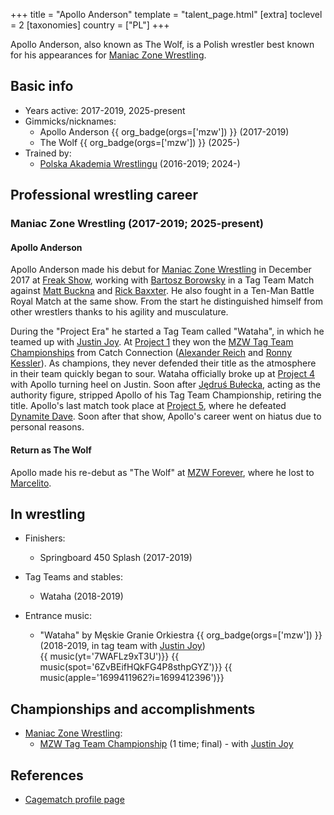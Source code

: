 +++
title = "Apollo Anderson"
template = "talent_page.html"
[extra]
toclevel = 2
[taxonomies]
country = ["PL"]
+++

Apollo Anderson, also known as The Wolf, is a Polish wrestler best known for his appearances for [Maniac Zone Wrestling](@/o/mzw.md).

## Basic info

* Years active: 2017-2019, 2025-present
* Gimmicks/nicknames:
  - Apollo Anderson {{ org_badge(orgs=['mzw']) }} (2017-2019)
  - The Wolf {{ org_badge(orgs=['mzw']) }} (2025-)
* Trained by:
  - [Polska Akademia Wrestlingu](@/o/paw.md) (2016-2019; 2024-)

## Professional wrestling career

### Maniac Zone Wrestling (2017-2019; 2025-present)

#### Apollo Anderson

Apollo Anderson made his debut for [Maniac Zone Wrestling](@/o/mzw.md) in December 2017 at [Freak Show](@/e/mzw/2017-12-02-mzw-freak-show.md), working with [Bartosz Borowsky](@/w/boro.md) in a Tag Team Match against [Matt Buckna](@/w/matt-buckna.md) and [Rick Baxxter](@/w/rick-baxxter.md). He also fought in a Ten-Man Battle Royal Match at the same show. From the start he distinguished himself from other wrestlers thanks to his agility and musculature.

During the "Project Era" he started a Tag Team called "Wataha", in which he teamed up with [Justin Joy](@/w/justin-joy.md). At [Project 1](@/e/mzw/2018-10-13-mzw-project-1-new-beginning.md) they won the [MZW Tag Team Championships](@/c/mzw-tag-team-championship.md) from Catch Connection ([Alexander Reich](@/w/alex-ace.md) and [Ronny Kessler](@/w/ronny-kessler.md)). As champions, they never defended their title as the atmosphere in their team quickly began to sour.
Wataha officially broke up at [Project 4](@/e/mzw/2019-03-23-mzw-project-4-open-your-eyes.md) with Apollo turning heel on Justin. Soon after [Jędruś Bułecka](@/w/jedrus-bulecka.md), acting as the authority figure, stripped Apollo of his Tag Team Championship, retiring the title. Apollo's last match took place at [Project 5](@/e/mzw/2019-06-01-mzw-project-5-hero.md), where he defeated [Dynamite Dave](@/w/dynamite-dave.md). Soon after that show, Apollo's career went on hiatus due to personal reasons.

#### Return as The Wolf

Apollo made his re-debut as "The Wolf" at [MZW Forever](@/e/mzw/2025-03-29-mzw-forever.md), where he lost to [Marcelito](@/w/marcelito.md).

## In wrestling

* Finishers:
  - Springboard 450 Splash (2017-2019)

* Tag Teams and stables:
  - Wataha (2018-2019)

* Entrance music:
  - "Wataha" by Męskie Granie Orkiestra
 {{ org_badge(orgs=['mzw']) }} (2018-2019, in tag team with [Justin Joy](@/w/justin-joy.md)) <br>
 {{ music(yt='7WAFLz9xT3U')}}
 {{ music(spot='6ZvBEifHQkFG4P8sthpGYZ')}}
 {{ music(apple='1699411962?i=1699412396')}}

## Championships and accomplishments

* [Maniac Zone Wrestling](@/o/mzw.md):
  - [MZW Tag Team Championship](@/c/mzw-tag-team-championship.md) (1 time; final) - with [Justin Joy](@/w/justin-joy.md)

## References

* [Cagematch profile page](https://www.cagematch.net/?id=2&nr=24667)
